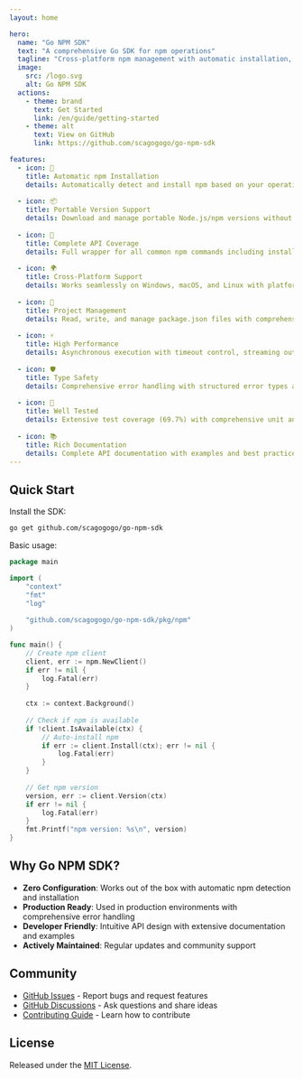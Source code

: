 ```yaml
---
layout: home

hero:
  name: "Go NPM SDK"
  text: "A comprehensive Go SDK for npm operations"
  tagline: "Cross-platform npm management with automatic installation, portable versions, and complete API coverage"
  image:
    src: /logo.svg
    alt: Go NPM SDK
  actions:
    - theme: brand
      text: Get Started
      link: /en/guide/getting-started
    - theme: alt
      text: View on GitHub
      link: https://github.com/scagogogo/go-npm-sdk

features:
  - icon: 🚀
    title: Automatic npm Installation
    details: Automatically detect and install npm based on your operating system using package managers or official installers.
  
  - icon: 📦
    title: Portable Version Support
    details: Download and manage portable Node.js/npm versions without system-wide installation.
  
  - icon: 🔧
    title: Complete API Coverage
    details: Full wrapper for all common npm commands including install, uninstall, update, publish, and more.
  
  - icon: 🌍
    title: Cross-Platform Support
    details: Works seamlessly on Windows, macOS, and Linux with platform-specific optimizations.
  
  - icon: 📝
    title: Project Management
    details: Read, write, and manage package.json files with comprehensive dependency management.
  
  - icon: ⚡
    title: High Performance
    details: Asynchronous execution with timeout control, streaming output, and batch operations.
  
  - icon: 🛡️
    title: Type Safety
    details: Comprehensive error handling with structured error types and validation.
  
  - icon: 🧪
    title: Well Tested
    details: Extensive test coverage (69.7%) with comprehensive unit and integration tests.
  
  - icon: 📚
    title: Rich Documentation
    details: Complete API documentation with examples and best practices.
---
```


## Quick Start

Install the SDK:

```bash
go get github.com/scagogogo/go-npm-sdk
```

Basic usage:

```go
package main

import (
    "context"
    "fmt"
    "log"
    
    "github.com/scagogogo/go-npm-sdk/pkg/npm"
)

func main() {
    // Create npm client
    client, err := npm.NewClient()
    if err != nil {
        log.Fatal(err)
    }
    
    ctx := context.Background()
    
    // Check if npm is available
    if !client.IsAvailable(ctx) {
        // Auto-install npm
        if err := client.Install(ctx); err != nil {
            log.Fatal(err)
        }
    }
    
    // Get npm version
    version, err := client.Version(ctx)
    if err != nil {
        log.Fatal(err)
    }
    fmt.Printf("npm version: %s\n", version)
}
```

## Why Go NPM SDK?

- **Zero Configuration**: Works out of the box with automatic npm detection and installation
- **Production Ready**: Used in production environments with comprehensive error handling
- **Developer Friendly**: Intuitive API design with extensive documentation and examples
- **Actively Maintained**: Regular updates and community support

## Community

- [GitHub Issues](https://github.com/scagogogo/go-npm-sdk/issues) - Report bugs and request features
- [GitHub Discussions](https://github.com/scagogogo/go-npm-sdk/discussions) - Ask questions and share ideas
- [Contributing Guide](https://github.com/scagogogo/go-npm-sdk/blob/main/CONTRIBUTING.md) - Learn how to contribute

## License

Released under the [MIT License](https://github.com/scagogogo/go-npm-sdk/blob/main/LICENSE).
